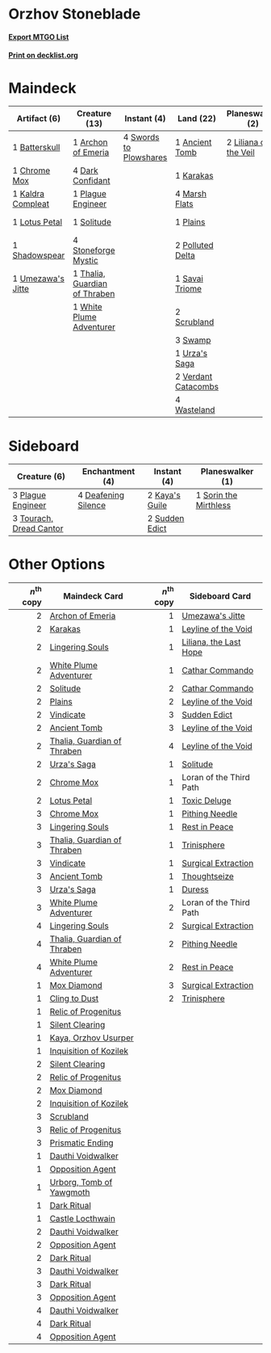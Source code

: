 # Orzhov Stoneblade

#### [Export MTGO List](../collection/Orzhov%20Stoneblade/Orzhov%20Stoneblade.txt)
#### [Print on decklist.org](http://decklist.org/?deckmain=1%09Ancient%20Tomb%0A1%09Archon%20of%20Emeria%0A1%09Batterskull%0A1%09Chrome%20Mox%0A4%09Dark%20Confidant%0A4%09Hymn%20to%20Tourach%0A1%09Kaldra%20Compleat%0A1%09Karakas%0A2%09Liliana%20of%20the%20Veil%0A1%09Lingering%20Souls%0A1%09Lotus%20Petal%0A4%09Marsh%20Flats%0A1%09Plague%20Engineer%0A1%09Plains%0A2%09Polluted%20Delta%0A2%09Prismatic%20Ending%0A1%09Savai%20Triome%0A2%09Scrubland%0A1%09Shadowspear%0A1%09Solitude%0A4%09Stoneforge%20Mystic%0A3%09Swamp%0A4%09Swords%20to%20Plowshares%0A1%09Thalia,%20Guardian%20of%20Thraben%0A4%09Thoughtseize%0A1%09Toxic%20Deluge%0A1%09Umezawa's%20Jitte%0A1%09Urza's%20Saga%0A2%09Verdant%20Catacombs%0A1%09Vindicate%0A4%09Wasteland%0A1%09White%20Plume%20Adventurer&deckside=4%09Deafening%20Silence%0A2%09Kaya's%20Guile%0A3%09Plague%20Engineer%0A1%09Sorin%20the%20Mirthless%0A2%09Sudden%20Edict%0A3%09Tourach,%20Dread%20Cantor)
# Maindeck

|                                        Artifact (6)                                        |                                             Creature (13)                                              |                                         Instant (4)                                          |                                          Land (22)                                           |                                        Planeswalker (2)                                        |                                        Sorcery (13)                                         |
|--------------------------------------------------------------------------------------------|--------------------------------------------------------------------------------------------------------|----------------------------------------------------------------------------------------------|----------------------------------------------------------------------------------------------|------------------------------------------------------------------------------------------------|---------------------------------------------------------------------------------------------|
|1 [Batterskull](http://gatherer.wizards.com/Pages/Card/Details.aspx?multiverseid=233055)    |1 [Archon of Emeria](http://gatherer.wizards.com/Pages/Card/Details.aspx?multiverseid=495594)           |4 [Swords to Plowshares](http://gatherer.wizards.com/Pages/Card/Details.aspx?multiverseid=869)|1 [Ancient Tomb](http://gatherer.wizards.com/Pages/Card/Details.aspx?multiverseid=409567)     |2 [Liliana of the Veil](http://gatherer.wizards.com/Pages/Card/Details.aspx?multiverseid=235597)|4 [Hymn to Tourach](http://gatherer.wizards.com/Pages/Card/Details.aspx?multiverseid=413634) |
|1 [Chrome Mox](http://gatherer.wizards.com/Pages/Card/Details.aspx?multiverseid=413761)     |4 [Dark Confidant](http://gatherer.wizards.com/Pages/Card/Details.aspx?multiverseid=397731)             |                                                                                              |1 [Karakas](http://gatherer.wizards.com/Pages/Card/Details.aspx?multiverseid=413782)          |                                                                                                |1 [Lingering Souls](http://gatherer.wizards.com/Pages/Card/Details.aspx?multiverseid=368485) |
|1 [Kaldra Compleat](http://gatherer.wizards.com/Pages/Card/Details.aspx?multiverseid=522303)|1 [Plague Engineer](http://gatherer.wizards.com/Pages/Card/Details.aspx?multiverseid=464049)            |                                                                                              |4 [Marsh Flats](http://gatherer.wizards.com/Pages/Card/Details.aspx?multiverseid=405101)      |                                                                                                |2 [Prismatic Ending](http://gatherer.wizards.com/Pages/Card/Details.aspx?multiverseid=522101)|
|1 [Lotus Petal](http://gatherer.wizards.com/Pages/Card/Details.aspx?multiverseid=420602)    |1 [Solitude](http://gatherer.wizards.com/Pages/Card/Details.aspx?multiverseid=522108)                   |                                                                                              |1 [Plains](http://gatherer.wizards.com/Pages/Card/Details.aspx?multiverseid=439856)           |                                                                                                |4 [Thoughtseize](http://gatherer.wizards.com/Pages/Card/Details.aspx?multiverseid=438676)    |
|1 [Shadowspear](http://gatherer.wizards.com/Pages/Card/Details.aspx?multiverseid=476487)    |4 [Stoneforge Mystic](http://gatherer.wizards.com/Pages/Card/Details.aspx?multiverseid=198383)          |                                                                                              |2 [Polluted Delta](http://gatherer.wizards.com/Pages/Card/Details.aspx?multiverseid=405104)   |                                                                                                |1 [Toxic Deluge](http://gatherer.wizards.com/Pages/Card/Details.aspx?multiverseid=376559)    |
|1 [Umezawa's Jitte](http://gatherer.wizards.com/Pages/Card/Details.aspx?multiverseid=81979) |1 [Thalia, Guardian of Thraben](http://gatherer.wizards.com/Pages/Card/Details.aspx?multiverseid=442025)|                                                                                              |1 [Savai Triome](http://gatherer.wizards.com/Pages/Card/Details.aspx?multiverseid=479773)     |                                                                                                |1 [Vindicate](http://gatherer.wizards.com/Pages/Card/Details.aspx?multiverseid=442208)       |
|                                                                                            |1 [White Plume Adventurer](http://gatherer.wizards.com/Pages/Card/Details.aspx?multiverseid=562932)     |                                                                                              |2 [Scrubland](http://gatherer.wizards.com/Pages/Card/Details.aspx?multiverseid=882)           |                                                                                                |                                                                                             |
|                                                                                            |                                                                                                        |                                                                                              |3 [Swamp](http://gatherer.wizards.com/Pages/Card/Details.aspx?multiverseid=439858)            |                                                                                                |                                                                                             |
|                                                                                            |                                                                                                        |                                                                                              |1 [Urza's Saga](http://gatherer.wizards.com/Pages/Card/Details.aspx?multiverseid=522335)      |                                                                                                |                                                                                             |
|                                                                                            |                                                                                                        |                                                                                              |2 [Verdant Catacombs](http://gatherer.wizards.com/Pages/Card/Details.aspx?multiverseid=405113)|                                                                                                |                                                                                             |
|                                                                                            |                                                                                                        |                                                                                              |4 [Wasteland](http://gatherer.wizards.com/Pages/Card/Details.aspx?multiverseid=413790)        |                                                                                                |                                                                                             |


# Sideboard

|                                           Creature (6)                                           |                                       Enchantment (4)                                        |                                       Instant (4)                                       |                                        Planeswalker (1)                                        |
|--------------------------------------------------------------------------------------------------|----------------------------------------------------------------------------------------------|-----------------------------------------------------------------------------------------|------------------------------------------------------------------------------------------------|
|3 [Plague Engineer](http://gatherer.wizards.com/Pages/Card/Details.aspx?multiverseid=464049)      |4 [Deafening Silence](http://gatherer.wizards.com/Pages/Card/Details.aspx?multiverseid=472972)|2 [Kaya's Guile](http://gatherer.wizards.com/Pages/Card/Details.aspx?multiverseid=464154)|1 [Sorin the Mirthless](http://gatherer.wizards.com/Pages/Card/Details.aspx?multiverseid=540983)|
|3 [Tourach, Dread Cantor](http://gatherer.wizards.com/Pages/Card/Details.aspx?multiverseid=522178)|                                                                                              |2 [Sudden Edict](http://gatherer.wizards.com/Pages/Card/Details.aspx?multiverseid=522176)|                                                                                                |


# Other Options

|*n*<sup>th</sup> copy|                                            Maindeck Card                                             |*n*<sup>th</sup> copy|                                         Sideboard Card                                          |
|--------------------:|------------------------------------------------------------------------------------------------------|--------------------:|-------------------------------------------------------------------------------------------------|
|                    2|[Archon of Emeria](http://gatherer.wizards.com/Pages/Card/Details.aspx?multiverseid=495594)           |                    1|[Umezawa's Jitte](http://gatherer.wizards.com/Pages/Card/Details.aspx?multiverseid=81979)        |
|                    2|[Karakas](http://gatherer.wizards.com/Pages/Card/Details.aspx?multiverseid=413782)                    |                    1|[Leyline of the Void](http://gatherer.wizards.com/Pages/Card/Details.aspx?multiverseid=107682)   |
|                    2|[Lingering Souls](http://gatherer.wizards.com/Pages/Card/Details.aspx?multiverseid=368485)            |                    1|[Liliana, the Last Hope](http://gatherer.wizards.com/Pages/Card/Details.aspx?multiverseid=414388)|
|                    2|[White Plume Adventurer](http://gatherer.wizards.com/Pages/Card/Details.aspx?multiverseid=562932)     |                    1|[Cathar Commando](http://gatherer.wizards.com/Pages/Card/Details.aspx?multiverseid=534764)       |
|                    2|[Solitude](http://gatherer.wizards.com/Pages/Card/Details.aspx?multiverseid=522108)                   |                    2|[Cathar Commando](http://gatherer.wizards.com/Pages/Card/Details.aspx?multiverseid=534764)       |
|                    2|[Plains](http://gatherer.wizards.com/Pages/Card/Details.aspx?multiverseid=439856)                     |                    2|[Leyline of the Void](http://gatherer.wizards.com/Pages/Card/Details.aspx?multiverseid=107682)   |
|                    2|[Vindicate](http://gatherer.wizards.com/Pages/Card/Details.aspx?multiverseid=442208)                  |                    3|[Sudden Edict](http://gatherer.wizards.com/Pages/Card/Details.aspx?multiverseid=522176)          |
|                    2|[Ancient Tomb](http://gatherer.wizards.com/Pages/Card/Details.aspx?multiverseid=409567)               |                    3|[Leyline of the Void](http://gatherer.wizards.com/Pages/Card/Details.aspx?multiverseid=107682)   |
|                    2|[Thalia, Guardian of Thraben](http://gatherer.wizards.com/Pages/Card/Details.aspx?multiverseid=442025)|                    4|[Leyline of the Void](http://gatherer.wizards.com/Pages/Card/Details.aspx?multiverseid=107682)   |
|                    2|[Urza's Saga](http://gatherer.wizards.com/Pages/Card/Details.aspx?multiverseid=522335)                |                    1|[Solitude](http://gatherer.wizards.com/Pages/Card/Details.aspx?multiverseid=522108)              |
|                    2|[Chrome Mox](http://gatherer.wizards.com/Pages/Card/Details.aspx?multiverseid=413761)                 |                    1|Loran of the Third Path                                                                          |
|                    2|[Lotus Petal](http://gatherer.wizards.com/Pages/Card/Details.aspx?multiverseid=420602)                |                    1|[Toxic Deluge](http://gatherer.wizards.com/Pages/Card/Details.aspx?multiverseid=376559)          |
|                    3|[Chrome Mox](http://gatherer.wizards.com/Pages/Card/Details.aspx?multiverseid=413761)                 |                    1|[Pithing Needle](http://gatherer.wizards.com/Pages/Card/Details.aspx?multiverseid=129526)        |
|                    3|[Lingering Souls](http://gatherer.wizards.com/Pages/Card/Details.aspx?multiverseid=368485)            |                    1|[Rest in Peace](http://gatherer.wizards.com/Pages/Card/Details.aspx?multiverseid=442021)         |
|                    3|[Thalia, Guardian of Thraben](http://gatherer.wizards.com/Pages/Card/Details.aspx?multiverseid=442025)|                    1|[Trinisphere](http://gatherer.wizards.com/Pages/Card/Details.aspx?multiverseid=43545)            |
|                    3|[Vindicate](http://gatherer.wizards.com/Pages/Card/Details.aspx?multiverseid=442208)                  |                    1|[Surgical Extraction](http://gatherer.wizards.com/Pages/Card/Details.aspx?multiverseid=397706)   |
|                    3|[Ancient Tomb](http://gatherer.wizards.com/Pages/Card/Details.aspx?multiverseid=409567)               |                    1|[Thoughtseize](http://gatherer.wizards.com/Pages/Card/Details.aspx?multiverseid=438676)          |
|                    3|[Urza's Saga](http://gatherer.wizards.com/Pages/Card/Details.aspx?multiverseid=522335)                |                    1|[Duress](http://gatherer.wizards.com/Pages/Card/Details.aspx?multiverseid=14557)                 |
|                    3|[White Plume Adventurer](http://gatherer.wizards.com/Pages/Card/Details.aspx?multiverseid=562932)     |                    2|Loran of the Third Path                                                                          |
|                    4|[Lingering Souls](http://gatherer.wizards.com/Pages/Card/Details.aspx?multiverseid=368485)            |                    2|[Surgical Extraction](http://gatherer.wizards.com/Pages/Card/Details.aspx?multiverseid=397706)   |
|                    4|[Thalia, Guardian of Thraben](http://gatherer.wizards.com/Pages/Card/Details.aspx?multiverseid=442025)|                    2|[Pithing Needle](http://gatherer.wizards.com/Pages/Card/Details.aspx?multiverseid=129526)        |
|                    4|[White Plume Adventurer](http://gatherer.wizards.com/Pages/Card/Details.aspx?multiverseid=562932)     |                    2|[Rest in Peace](http://gatherer.wizards.com/Pages/Card/Details.aspx?multiverseid=442021)         |
|                    1|[Mox Diamond](http://gatherer.wizards.com/Pages/Card/Details.aspx?multiverseid=5193)                  |                    3|[Surgical Extraction](http://gatherer.wizards.com/Pages/Card/Details.aspx?multiverseid=397706)   |
|                    1|[Cling to Dust](http://gatherer.wizards.com/Pages/Card/Details.aspx?multiverseid=476338)              |                    2|[Trinisphere](http://gatherer.wizards.com/Pages/Card/Details.aspx?multiverseid=43545)            |
|                    1|[Relic of Progenitus](http://gatherer.wizards.com/Pages/Card/Details.aspx?multiverseid=174824)        |                     |                                                                                                 |
|                    1|[Silent Clearing](http://gatherer.wizards.com/Pages/Card/Details.aspx?multiverseid=464195)            |                     |                                                                                                 |
|                    1|[Kaya, Orzhov Usurper](http://gatherer.wizards.com/Pages/Card/Details.aspx?multiverseid=460129)       |                     |                                                                                                 |
|                    1|[Inquisition of Kozilek](http://gatherer.wizards.com/Pages/Card/Details.aspx?multiverseid=416897)     |                     |                                                                                                 |
|                    2|[Silent Clearing](http://gatherer.wizards.com/Pages/Card/Details.aspx?multiverseid=464195)            |                     |                                                                                                 |
|                    2|[Relic of Progenitus](http://gatherer.wizards.com/Pages/Card/Details.aspx?multiverseid=174824)        |                     |                                                                                                 |
|                    2|[Mox Diamond](http://gatherer.wizards.com/Pages/Card/Details.aspx?multiverseid=5193)                  |                     |                                                                                                 |
|                    2|[Inquisition of Kozilek](http://gatherer.wizards.com/Pages/Card/Details.aspx?multiverseid=416897)     |                     |                                                                                                 |
|                    3|[Scrubland](http://gatherer.wizards.com/Pages/Card/Details.aspx?multiverseid=882)                     |                     |                                                                                                 |
|                    3|[Relic of Progenitus](http://gatherer.wizards.com/Pages/Card/Details.aspx?multiverseid=174824)        |                     |                                                                                                 |
|                    3|[Prismatic Ending](http://gatherer.wizards.com/Pages/Card/Details.aspx?multiverseid=522101)           |                     |                                                                                                 |
|                    1|[Dauthi Voidwalker](http://gatherer.wizards.com/Pages/Card/Details.aspx?multiverseid=522157)          |                     |                                                                                                 |
|                    1|[Opposition Agent](http://gatherer.wizards.com/Pages/Card/Details.aspx?multiverseid=497661)           |                     |                                                                                                 |
|                    1|[Urborg, Tomb of Yawgmoth](http://gatherer.wizards.com/Pages/Card/Details.aspx?multiverseid=383425)   |                     |                                                                                                 |
|                    1|[Dark Ritual](http://gatherer.wizards.com/Pages/Card/Details.aspx?multiverseid=651)                   |                     |                                                                                                 |
|                    1|[Castle Locthwain](http://gatherer.wizards.com/Pages/Card/Details.aspx?multiverseid=473203)           |                     |                                                                                                 |
|                    2|[Dauthi Voidwalker](http://gatherer.wizards.com/Pages/Card/Details.aspx?multiverseid=522157)          |                     |                                                                                                 |
|                    2|[Opposition Agent](http://gatherer.wizards.com/Pages/Card/Details.aspx?multiverseid=497661)           |                     |                                                                                                 |
|                    2|[Dark Ritual](http://gatherer.wizards.com/Pages/Card/Details.aspx?multiverseid=651)                   |                     |                                                                                                 |
|                    3|[Dauthi Voidwalker](http://gatherer.wizards.com/Pages/Card/Details.aspx?multiverseid=522157)          |                     |                                                                                                 |
|                    3|[Dark Ritual](http://gatherer.wizards.com/Pages/Card/Details.aspx?multiverseid=651)                   |                     |                                                                                                 |
|                    3|[Opposition Agent](http://gatherer.wizards.com/Pages/Card/Details.aspx?multiverseid=497661)           |                     |                                                                                                 |
|                    4|[Dauthi Voidwalker](http://gatherer.wizards.com/Pages/Card/Details.aspx?multiverseid=522157)          |                     |                                                                                                 |
|                    4|[Dark Ritual](http://gatherer.wizards.com/Pages/Card/Details.aspx?multiverseid=651)                   |                     |                                                                                                 |
|                    4|[Opposition Agent](http://gatherer.wizards.com/Pages/Card/Details.aspx?multiverseid=497661)           |                     |                                                                                                 |

